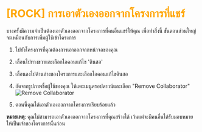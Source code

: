 # <span style="color: orange">[ROCK] การเอาตัวเองออกจากโครงการที่แชร์</span>

บางครั้งมีความจำเป็นต้องเอาตัวเองออกจากโครงการที่คนอื่นแชร์ให้คุณ เพื่อทำสิ่งนี้ ขั้นตอนส่วนใหญ่จะเหมือนกับการเพิ่มผู้ใช้เข้าโครงการ

1. ไปยังโครงการที่คุณต้องการเอาออกจากหน้าจอของคุณ

2. เลื่อนไปทางขวาและเลือกไอคอนแก้ไข 'ดินสอ'

3. เลื่อนลงไปด้านล่างของโครงการและเลือกไอคอนแก้ไขดินสอ

4. ถัดจากรูปภาพชื่อผู้ใช้ของคุณ ให้แตะเมนูดรอปดาวน์และเลือก "Remove Collaborator"
   ![Remove Collaborator](https://support.reekon.tools/hc/article_attachments/19760779944980)

5. ตอนนี้คุณได้เอาตัวเองออกจากโครงการเรียบร้อยแล้ว

**หมายเหตุ**: คุณไม่สามารถเอาตัวเองออกจากโครงการที่คุณสร้างได้ เว้นแต่จะมีคนอื่นได้รับมอบหมายให้เป็นเจ้าของโครงการนั้นก่อน
